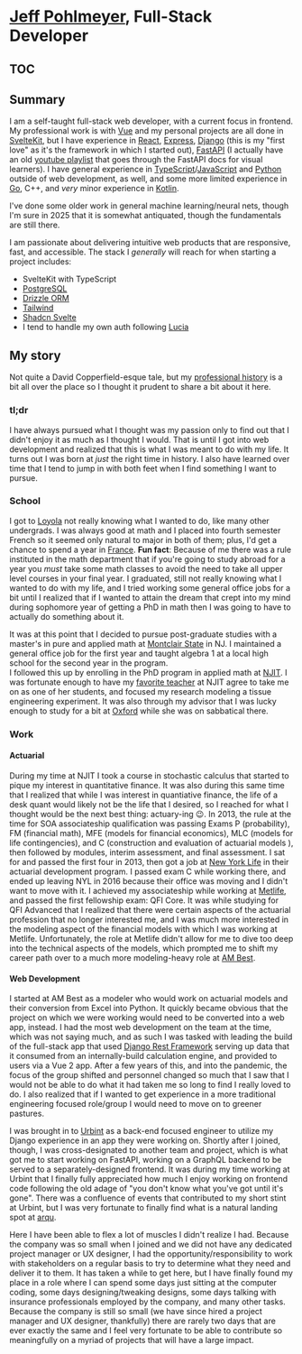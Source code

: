 # [Jeff Pohlmeyer](https://www.youtube.com/watch?v=AfIOBLr1NDU), Full-Stack Developer

## TOC

## Summary
I am a self-taught full-stack web developer, with a current focus in frontend.
My professional work is with [Vue](https://vuejs.org/) and my personal projects are all done in [SvelteKit](https://svelte.dev/), but I have experience in [React](https://react.dev/), [Express](https://expressjs.com/), [Django](https://www.djangoproject.com/) (this is my "first love" as it's the framework in which I started out), [FastAPI](https://fastapi.tiangolo.com/) (I actually have an old [youtube playlist](https://www.youtube.com/playlist?list=PLqAmigZvYxIL9dnYeZEhMoHcoP4zop8-p) that goes through the FastAPI docs for visual learners).
I have general experience in [TypeScript](https://www.typescriptlang.org/)/[JavaScript](https://www.javascript.com/) and [Python](https://www.python.org/) outside of web development, as well, and some more limited experience in [Go](https://go.dev/), C++, and _very_ minor experience in [Kotlin](https://kotlinlang.org/).

I've done some older work in general machine learning/neural nets, though I'm sure in 2025 that it is somewhat antiquated, though the fundamentals are still there.

I am passionate about delivering intuitive web products that are responsive, fast, and accessible.
The stack I _generally_ will reach for when starting a project includes:
- SvelteKit with TypeScript
- [PostgreSQL](https://www.postgresql.org/)
- [Drizzle ORM](https://orm.drizzle.team/)
- [Tailwind](https://tailwindcss.com/)
- [Shadcn Svelte](https://shadcn-svelte.com/)
- I tend to handle my own auth following [Lucia](https://lucia-auth.com/)

## My story
Not quite a David Copperfield-esque tale, but my [professional history](https://www.linkedin.com/in/jeffrey-pohlmeyer/) is a bit all over the place so I thought it prudent to share a bit about it here.

### tl;dr
I have always pursued what I thought was my passion only to find out that I didn't enjoy it as much as I thought I would.
That is until I got into web development and realized that this is what I was meant to do with my life.
It turns out I was born at _just_ the right time in history.
I also have learned over time that I tend to jump in with both feet when I find something I want to pursue.

### School
I got to [Loyola](https://www.loyola.edu) not really knowing what I wanted to do, like many other undergrads.
I was always good at math and I placed into fourth semester French so it seemed only natural to major in both of them; plus, I'd get a chance to spend a year in [France](https://www.univ-montp3.fr/en).
__Fun fact__: Because of me there was a rule instituted in the math department that if you're going to study abroad for a year you _must_ take some math classes to avoid the need to take all upper level courses in your final year.
I graduated, still not really knowing what I wanted to do with my life, and I tried working some general office jobs for a bit until I realized that if I wanted to attain the dream that crept into my mind during sophomore year of getting a PhD in math then I was going to have to actually do something about it.  

It was at this point that I decided to pursue post-graduate studies with a master's in pure and applied math at [Montclair State](https://www.montclair.edu/mathematics/) in NJ.
I maintained a general office job for the first year and taught algebra 1 at a local high school for the second year in the program.  
I followed this up by enrolling in the PhD program in applied math at [NJIT](https://math.njit.edu/).
I was fortunate enough to have my [favorite teacher](https://people.njit.edu/profile/lcumming) at NJIT agree to take me on as one of her students, and focused my research modeling a tissue engineering experiment.
It was also through my advisor that I was lucky enough to study for a bit at [Oxford](https://www.maths.ox.ac.uk/) while she was on sabbatical there.

### Work
#### Actuarial
During my time at NJIT I took a course in stochastic calculus that started to pique my interest in quantitative finance.
It was also during this same time that I realized that while I was interest in quantiative finance, the life of a desk quant would likely not be the life that I desired, so I reached for what I thought would be the next best thing: actuary-ing 😉.
In 2013, the rule at the time for SOA associateship qualification was passing Exams P (probability), FM (financial math), MFE (models for financial economics), MLC (models for life contingencies), and C (construction and evaluation of actuarial models ), then followed by modules, interim assessment, and final assessment.
I sat for and passed the first four in 2013, then got a job at [New York Life](https://www.newyorklife.com/) in their actuarial development program.
I passed exam C while working there, and ended up leaving NYL in 2016 because their office was moving and I didn't want to move with it.
I achieved my associateship while working at [Metlife](https://www.metlife.com/), and passed the first fellowship exam: QFI Core.
It was while studying for QFI Advanced that I realized that there were certain aspects of the actuarial profession that no longer interested me, and I was much more interested in the modeling aspect of the financial models with which I was working at Metlife.
Unfortunately, the role at Metlife didn't allow for me to dive too deep into the technical aspects of the models, which prompted me to shift my career path over to a much more modeling-heavy role at [AM Best](https://web.ambest.com/).

#### Web Development
I started at AM Best as a modeler who would work on actuarial models and their conversion from Excel into Python.
It quickly became obvious that the project on which we were working would need to be converted into a web app, instead.
I had the most web development on the team at the time, which was not saying much, and as such I was tasked with leading the build of the full-stack app that used [Django Rest Framework](https://www.django-rest-framework.org/) serving up data that it consumed from an internally-build calculation engine, and provided to users via a Vue 2 app.
After a few years of this, and into the pandemic, the focus of the group shifted and personnel changed so much that I saw that I would not be able to do what it had taken me so long to find I really loved to do.
I also realized that if I wanted to get experience in a more traditional engineering focused role/group I would need to move on to greener pastures.

I was brought in to [Urbint](https://www.urbint.com/) as a back-end focused engineer to utilize my Django experience in an app they were working on.
Shortly after I joined, though, I was cross-designated to another team and project, which is what got me to start working on FastAPI, working on a GraphQL backend to be served to a separately-designed frontend.
It was during my time working at Urbint that I finally fully appreciated how much I enjoy working on frontend code following the old adage of "you don't know what you've got until it's gone".
There was a confluence of events that contributed to my short stint at Urbint, but I was very fortunate to finally find what is a natural landing spot at [arqu](https://arqu.com/).

Here I have been able to flex a lot of muscles I didn't realize I had.
Because the company was so small when I joined and we did not have any dedicated project manager or UX designer, I had the opportunity/responsibility to work with stakeholders on a regular basis to try to determine what they need and deliver it to them.
It has taken a while to get here, but I have finally found my place in a role where I can spend some days just sitting at the computer coding, some days designing/tweaking designs, some days talking with insurance professionals employed by the company, and many other tasks.
Because the company is still so small (we have since hired a project manager and UX designer, thankfully) there are rarely two days that are ever exactly the same and I feel very fortunate to be able to contribute so meaningfully on a myriad of projects that will have a large impact.


<!--
**jeffpohlmeyer/jeffpohlmeyer** is a ✨ _special_ ✨ repository because its `README.md` (this file) appears on your GitHub profile.

Here are some ideas to get you started:

- 🔭 I’m currently working on ...
- 🌱 I’m currently learning ...
- 👯 I’m looking to collaborate on ...
- 🤔 I’m looking for help with ...
- 💬 Ask me about ...
- 📫 How to reach me: ...
- 😄 Pronouns: ...
- ⚡ Fun fact: ...
-->
